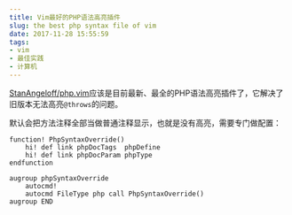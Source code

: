 ```yaml
---
title: Vim最好的PHP语法高亮插件
slug: the best php syntax file of vim
date: 2017-11-28 15:55:59
tags:
- vim
- 最佳实践
- 计算机
---
```

[StanAngeloff/php.vim](https://github.com/StanAngeloff/php.vim)应该是目前最新、最全的PHP语法高亮插件了，它解决了旧版本无法高亮`@throws`的问题。

默认会把方法注释全部当做普通注释显示，也就是没有高亮，需要专门做配置：

```vim
function! PhpSyntaxOverride()
    hi! def link phpDocTags  phpDefine
    hi! def link phpDocParam phpType
endfunction

augroup phpSyntaxOverride
    autocmd!
    autocmd FileType php call PhpSyntaxOverride()
augroup END
```

